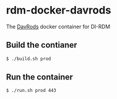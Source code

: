 # rdm-docker-davrods
The [DavRods](https://github.com/UtrechtUniversity/davrods) docker container for DI-RDM

## Build the contianer

```bash
$ ./build.sh prod
```

## Run the container

```bash
$ ./run.sh prod 443
```

